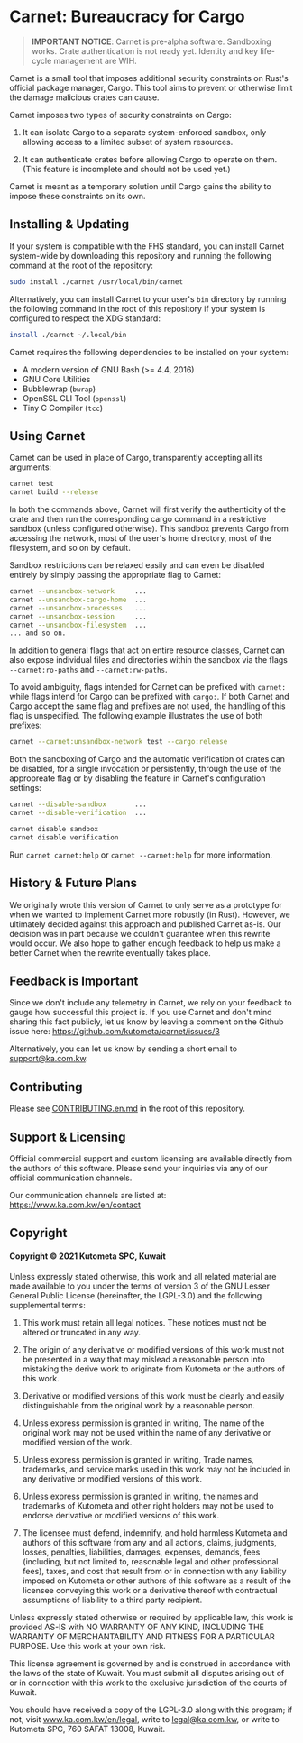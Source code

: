 # Carnet: Bureaucracy for Cargo

> **IMPORTANT NOTICE**:   Carnet is pre-alpha software. Sandboxing works. 
> Crate authentication is not ready yet. Identity and key 
> life-cycle management are WIH.

Carnet is a small tool that imposes additional security constraints 
on Rust's official package manager, Cargo. This tool aims to prevent 
or otherwise limit the damage malicious crates can cause. 
                     
Carnet imposes two types of security constraints on Cargo:
    
1. It can isolate Cargo to a separate system-enforced 
   sandbox, only allowing access to a limited subset of 
   system resources.

2. It can authenticate crates before allowing Cargo to 
   operate on them. (This feature is incomplete and should 
   not be used yet.)

Carnet is meant as a temporary solution until Cargo gains the ability to 
impose these constraints on its own.

## Installing & Updating

If your system is compatible with the FHS standard, you can install 
Carnet system-wide by downloading this repository and running the 
following command at the root of the repository: 


```sh
sudo install ./carnet /usr/local/bin/carnet
```

Alternatively, you can install Carnet to your user's `bin` directory
by running the following command in the root of this repository if 
your system is configured to respect the XDG standard:

```sh
install ./carnet ~/.local/bin
```

Carnet requires the following dependencies to be installed on your 
system:

- A modern version of GNU Bash (>= 4.4, 2016)
- GNU Core Utilities
- Bubblewrap (`bwrap`)
- OpenSSL CLI Tool (`openssl`)
- Tiny C Compiler (`tcc`)


## Using Carnet 
    
Carnet can be used in place of Cargo, transparently accepting all
its arguments:

```sh
carnet test
carnet build --release
```

In both the commands above, Carnet will first verify the 
authenticity of the crate and then run the corresponding cargo 
command in a restrictive sandbox (unless configured otherwise). 
This sandbox prevents Cargo from accessing the network, most of 
the user's home directory, most of the filesystem, and so on 
by default.

Sandbox restrictions can be relaxed easily and can even be disabled
entirely by simply passing the appropriate flag to Carnet:

```sh
carnet --unsandbox-network     ...
carnet --unsandbox-cargo-home  ...
carnet --unsandbox-processes   ...
carnet --unsandbox-session     ...
carnet --unsandbox-filesystem  ...
... and so on.
```

In addition to general flags that act on entire resource classes,
Carnet can also expose individual files and directories within 
the sandbox via the flags `--carnet:ro-paths` and 
`--carnet:rw-paths`.

To avoid ambiguity, flags intended for Carnet can be prefixed 
with `carnet:` while flags intend for Cargo can be prefixed with 
`cargo:`. If both Carnet and Cargo accept the same flag and 
prefixes are not used, the handling of this flag is unspecified. 
The following example illustrates the use of both prefixes:

```sh
carnet --carnet:unsandbox-network test --cargo:release
```

Both the sandboxing of Cargo and the automatic verification of crates 
can be disabled, for a single invocation or persistently, through the 
use of the appropreate flag or by disabling the feature in Carnet's 
configuration settings:

```sh
carnet --disable-sandbox       ...
carnet --disable-verification  ...

carnet disable sandbox
carnet disable verification
```

Run `carnet carnet:help` or `carnet --carnet:help` for more 
information.


## History & Future Plans

We originally wrote this version of Carnet to only serve as a 
prototype for when we wanted to implement Carnet more robustly 
(in Rust). However, we ultimately decided against this approach and 
published Carnet as-is. Our decision was in part because we couldn't 
guarantee when this rewrite would occur. We also hope to gather 
enough feedback to help us make a better Carnet when the rewrite 
eventually takes place.


## Feedback is Important

Since we don't include any telemetry in Carnet, we rely on your 
feedback to gauge how successful this project is. If you use Carnet 
and don't mind sharing this fact publicly, let us know by leaving a 
comment on the Github issue here: 
https://github.com/kutometa/carnet/issues/3

Alternatively, you can let us know by sending a short email to 
support@ka.com.kw.


## Contributing

Please see [CONTRIBUTING.en.md](./CONTRIBUTING.en.md) in the root of 
this repository.

    
## Support & Licensing

Official commercial support and custom licensing are available 
directly from the authors of this software. Please send your 
inquiries via any of our official communication channels. 

Our communication channels are listed at: 
https://www.ka.com.kw/en/contact


## Copyright

#### Copyright © 2021 Kutometa SPC, Kuwait

Unless expressly stated otherwise, this work and all related material 
are made available to you under the terms of version 3 of the GNU
Lesser General Public License (hereinafter, the LGPL-3.0) and the
following supplemental terms:

1. This work must retain all legal notices. These notices must 
   not be altered or truncated in any way.

2. The origin of any derivative or modified versions of this work
   must not be presented in a way that may mislead a reasonable 
   person into mistaking the derive work to originate from Kutometa 
   or the authors of this work.

3. Derivative or modified versions of this work must be clearly 
   and easily distinguishable from the original work by a 
   reasonable person.
   
4. Unless express permission is granted in writing, The name of 
   the original work may not be used within the name of any 
   derivative or modified version of the work.

5. Unless express permission is granted in writing, Trade names, 
   trademarks, and service marks used in this work may not be 
   included in any derivative or modified versions of this work.
   
6. Unless express permission is granted in writing, the names and
   trademarks of Kutometa and other right holders may not be used
   to endorse derivative or modified versions of this work.

7. The licensee must defend, indemnify, and hold harmless 
   Kutometa and authors of this software from any and all 
   actions, claims, judgments, losses, penalties, liabilities, 
   damages, expenses, demands, fees (including, but not limited 
   to, reasonable legal and other professional fees), taxes, and 
   cost that result from or in connection with any liability 
   imposed on Kutometa or other authors of this software as a 
   result of the licensee conveying this work or a derivative 
   thereof with contractual assumptions of liability to a third 
   party recipient.

Unless expressly stated otherwise or required by applicable law, 
this work is provided AS-IS with NO WARRANTY OF ANY KIND, 
INCLUDING  THE  WARRANTY  OF MERCHANTABILITY AND FITNESS FOR A
PARTICULAR PURPOSE. Use this work at your own risk.

This license agreement is governed by and is construed in accordance 
with the laws of the state of Kuwait. You must submit all disputes 
arising out of or in connection with this work to the exclusive 
jurisdiction of the courts of Kuwait.

You should have received a copy of the LGPL-3.0 along with this 
program; if not, visit www.ka.com.kw/en/legal, write to 
legal@ka.com.kw, or write to Kutometa SPC, 760 SAFAT 13008, Kuwait.

